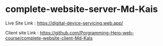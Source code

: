 ﻿# complete-website-server-Md-Kais
 
 
Live Site Link : https://digital-device-servicing.web.app/


Client site Link : https://github.com/Porgramming-Hero-web-course/complete-website-client-Md-Kais
